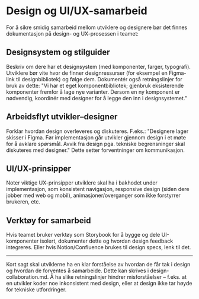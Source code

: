 # Design og UI/UX-samarbeid
For å sikre smidig samarbeid mellom utviklere og designere bør det finnes dokumentasjon på design- og UX-prosessen i teamet:

## Designsystem og stilguider
Beskriv om dere har et designsystem (med komponenter, farger, typografi). Utviklere bør vite hvor de finner designressurser (for eksempel en Figma-link til designbibliotek) og følge dem. Dokumentér også retningslinjer for bruk av dette: "Vi har et eget komponentbibliotek; gjenbruk eksisterende komponenter fremfor å lage nye varianter. Dersom en ny komponent er nødvendig, koordinér med designer for å legge den inn i designsystemet."

## Arbeidsflyt utvikler–designer
Forklar hvordan design overleveres og diskuteres. F.eks.: "Designere lager skisser i Figma. Før implementasjon går utvikler gjennom design i et møte for å avklare spørsmål. Avvik fra design pga. tekniske begrensninger skal diskuteres med designer." Dette setter forventninger om kommunikasjon.

## UI/UX-prinsipper
Noter viktige UX-prinsipper utviklere skal ha i bakhodet under implementasjon, som konsistent navigasjon, responsive design (siden dere jobber med web og mobil), animasjoner/overganger som ikke forstyrrer brukeren, etc.

## Verktøy for samarbeid
Hvis teamet bruker verktøy som Storybook for å bygge og dele UI-komponenter isolert, dokumenter dette og hvordan design feedback integreres. Eller hvis Notion/Confluence brukes til design specs, lenk til det.

<hr />
Kort sagt skal utviklerne ha en klar forståelse av hvordan de får tak i design og hvordan de forventes å samarbeide. Dette kan skrives i design-collaboration.md. Å ha slike retningslinjer hindrer misforståelser – f.eks. at en utvikler koder noe inkonsistent med design, eller at design ikke tar høyde for tekniske utfordringer.